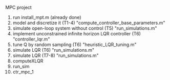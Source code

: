 MPC project

1. run install_mpt.m (already done)
2. model and discretize it (T1-4) "compute_controller_base_parameters.m"
3. simulate open-loop system without control (T5) "run_simulations.m"
4. implement unconstrained infinite horizon LQR controller (T6) "controller_lqr.m"
5. tune Q by random sampling (T6) "heuristic_LQR_tuning.m"
6. simulate LQR (T6)  "run_simulations.m"
7. simulate LQR (T7-8) "run_simulations.m"
8. computeXLQR
9. run_sim
10. ctr_mpc_1

